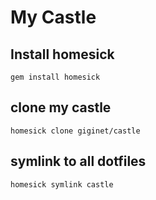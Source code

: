 # My Castle

## Install homesick

```shell
gem install homesick
```

## clone my castle

```shell
homesick clone giginet/castle
```

## symlink to all dotfiles

```shell
homesick symlink castle
```
